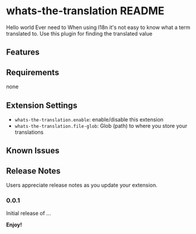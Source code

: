 # whats-the-translation README

Hello world
Ever need to When using I18n it's not easy to know what a term translated to. Use this plugin for finding the translated value

## Features
## Requirements

none

## Extension Settings

* `whats-the-translation.enable`: enable/disable this extension
* `whats-the-translation.file-glob`: Glob (path) to where you store your translations

## Known Issues



## Release Notes

Users appreciate release notes as you update your extension.

### 0.0.1

Initial release of ...

**Enjoy!**

